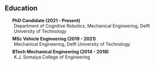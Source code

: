 ## Education

<ol class="education" style="list-style: none;">

<li>
<div><strong>PhD Candidate (2021 - Present)</strong></div>
<p style="margin:0 5px 0;">
<autocolor>Department of Cognitive Robotics, Mechanical Engineering, Delft University of Technology</autocolor><br>
</p>
</li>

<p style="margin:0.5em;"></p>

<li>
<div><strong>MSc Vehicle Engineering (2019 - 2021)</strong></div>
<p style="margin:0 5px 0;">
<autocolor>Mechanical Engineering, Delft University of Technology</autocolor><br>
</p>
</li>

<p style="margin:0.5em;"></p>

<li>
<div><strong>BTech Mechanical Engineering (2014 - 2018)</strong></div>
<p style="margin:0 5px 0;">
<autocolor>K.J. Somaiya College of Engineering</autocolor><br>
</p>
</li>

</ol>

